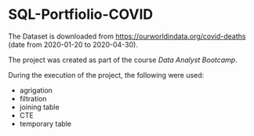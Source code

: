 # SQL-Portfiolio-COVID
The Dataset is downloaded from https://ourworldindata.org/covid-deaths (date from 2020-01-20 to 2020-04-30).

The project was created as part of the course *Data Analyst Bootcamp*.

During the execution of the project, the following were used:

* agrigation
* filtration
* joining table
* CTE
* temporary table
